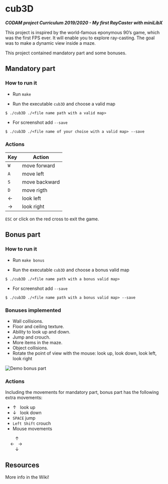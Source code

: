 # cub3D

***CODAM project Curriculum 2019/2020 - My first RayCaster with miniLibX***

This project is inspired by the world-famous eponymous 90’s game, which
was the first FPS ever. It will enable you to explore ray-casting. The goal was to
make a dynamic view inside a maze.

This project contained mandatory part and some bonuses.


## Mandatory part

### How to run it

- Run ```make```

- Run the executable ```cub3D``` and choose a valid map
```
$ ./cub3D ./<file name path with a valid map>
```
- For screenshot add ```--save```
```
$ ./cub3D ./<file name of your choise with a valid map> --save
```

### Actions

| Key           | Action        | 
| ------------- |---------------| 
|    `W`    | move forward  | 
|    `A`    | move left     | 
|    `S`    | move backward | 
|    `D`    | move rigth    |
|  &larr;   | look left    |
|  &#8594; | look right   |

```ESC``` or click on the red cross to exit the game.

## Bonus part

### How to run it

- Run ```make bonus```

- Run the executable ```cub3D``` and choose a bonus valid map
```
$ ./cub3D ./<file name path with a bonus valid map>
```
- For screenshot add ```--save```
```
$ ./cub3D ./<file name path with a bonus valid map> --save
```
### Bonuses implemented

- Wall collisions.
- Floor and ceiling texture.
- Ability to look up and down.
- Jump and crouch.
- More items in the maze.
- Object collisions.
- Rotate the point of view with the mouse: look up, look down, look left, look right

![Demo bonus part](demo/bonus_demo.gif)

### Actions

Including the movements for mandatory part, bonus part has the following extra movements:
- &#8593; &nbsp; look up
- &#8595; &nbsp; look down
- ```SPACE``` jump
- ```Left Shift``` crouch
- Mouse movements

&nbsp;&nbsp;&nbsp;&nbsp;&nbsp; &nbsp; &#8593;<br>
&nbsp;&nbsp;&nbsp;&nbsp;&#8592; &nbsp; &#8594; <br>
&nbsp;&nbsp;&nbsp;&nbsp;&nbsp; &nbsp; &#8595; <br>

## Resources

More info in the Wiki!
